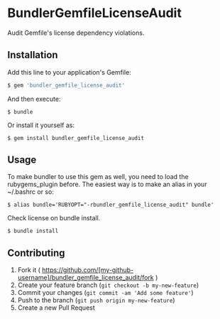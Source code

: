 # BundlerGemfileLicenseAudit

Audit Gemfile's license dependency violations.

## Installation

Add this line to your application's Gemfile:

```ruby
$ gem 'bundler_gemfile_license_audit'
```

And then execute:

    $ bundle

Or install it yourself as:

    $ gem install bundler_gemfile_license_audit

## Usage

To make bundler to use this gem as well, you need to load the rubygems_plugin before. The easiest way is to make an alias in your ~/.bashrc or so:

```
$ alias bundle='RUBYOPT="-rbundler_gemfile_license_audit" bundle'
```

Check license on bundle install.

```
$ bundle install
```

## Contributing

1. Fork it ( https://github.com/[my-github-username]/bundler_gemfile_license_audit/fork )
2. Create your feature branch (`git checkout -b my-new-feature`)
3. Commit your changes (`git commit -am 'Add some feature'`)
4. Push to the branch (`git push origin my-new-feature`)
5. Create a new Pull Request
